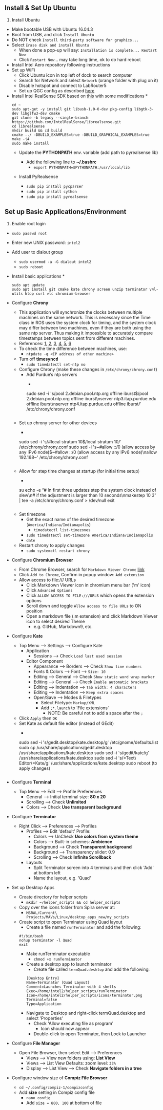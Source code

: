 ## Install \& Set Up Ubuntu
1. Install Ubuntu
  * Make bootable USB with Ubuntu 16.04.3
  * Boot from USB, and click `Install Ubuntu`
  * Do NOT check `Install third-party software for graphics...`
  * Select `Erase disk and install Ubuntu`
    * When done a pop-up will say: `Installation is complete... Restart Now`
    * Click `Restart Now`... may take long time, ok to do hard reboot
* Install Intel Aero repository following instructions
* Set up WiFi
  * Click Ubuntu icon in top left of dock to search computer
  * Search for Network and select `Network` (orange folder with plug on it)
  * Disable hotspot and connect to LabRouter5
  * Set up QGC config as described [here](https://github.com/intel-aero/meta-intel-aero/wiki/90-(References)-OS-user-Installation)
* Install Intel RealSense SDK based on [this](https://github.com/intel-aero/meta-intel-aero/wiki/90-(References)-OS-user-Installation#intel-realsense-sdk) with some modifications
    * 
    ```
    cd ~
    sudo apt-get -y install git libusb-1.0-0-dev pkg-config libgtk-3-dev libglfw3-dev cmake
    git clone -b legacy --single-branch https://github.com/IntelRealSense/librealsense.git
    cd librealsense
    mkdir build && cd build
    cmake ../ -DBUILD_EXAMPLES=true -DBUILD_GRAPHICAL_EXAMPLES=true
    make -j4
    sudo make install
    ```
  * Update the **PYTHONPATH** env. variable (add path to pyrealsense lib)
    * Add the following line to **~/.bashrc**
      * `export PYTHONPATH=$PYTHONPATH:/usr/local/lib`
      
  * Install PyRealsense
    * `sudo pip install pycparser`
    * `sudo pip install cython`
    * `sudo pip install pyrealsense`
    
    
    
## Set up Basic Applications/Environment
1. Enable root login
  * `sudo passwd root`
  * Enter new UNIX password: `intel2`
* Add user to dialout group
  * `sudo usermod -a -G dialout intel2`
  * `sudo reboot`
  
* Install basic applications
  * 
  ```
  sudo apt update
  sudo apt install git cmake kate chrony screen unzip terminator v4l-utils htop curl vlc chromium-browser
  ```
* Configure **Chrony**
  * This application will synchronize the clocks between multiple machines on the same network. This is necessary since the Time class in ROS uses the system clock for timing, and the system clock may differ between two machines, even if they are both using the same ntp server. Thus making it impossible to accurately compare timestamps between topics sent from different machines.
  * References: [1](https://chrony.tuxfamily.org/documentation.html), [2](https://wiki.archlinux.org/index.php/Chrony), [3](http://cmumrsdproject.wikispaces.com/file/view/ROS_MultipleMachines_Wiki_namank_fi_dshroff.pdf), [4](http://wiki.ros.org/ROS/NetworkSetup), [5](https://github.com/pr2-debs/pr2/blob/master/pr2-chrony/root/unionfs/overlay/etc/chrony/chrony.conf), [6](https://www.digitalocean.com/community/tutorials/how-to-set-up-time-synchronization-on-ubuntu-16-04)
  * To check the time difference between machines, use:
    * `ntpdate -q <IP address of other machine>` 
  * Turn off **timesyncd**
    * `sudo timedatectl set-ntp no` 
  * Configure Chrony (make these changes in `/etc/chrony/chrony.conf`)
    * Add Purdue’s ntp servers
      * ```
      sudo sed -i 's/pool 2.debian.pool.ntp.org offline iburst$/pool 2.debian.pool.ntp.org offline iburst\nserver ntp3.itap.purdue.edu offline iburst\nserver ntp4.itap.purdue.edu offline iburst/' /etc/chrony/chrony.conf
      ```
  * Set up chrony server for other devices
    * ```
    sudo sed -i 's/#local stratum 10$/local stratum 10/' /etc/chrony/chrony.conf
    sudo sed -i 's~#allow ::/0 (allow access by any IPv6 node)$~#allow ::/0 (allow access by any IPv6 node)\nallow 192.168~' /etc/chrony/chrony.conf
    ```
  * Allow for step time changes at startup (for initial time setup)
    * ```
    su
    echo -e “# In first three updates step the system clock instead of slew\n# if the adjustment is larger than 10 seconds\nmakestep 10 3” | tee -a /etc/chrony/chrony.conf > /dev/null
    exit
    ```
  * Set timezone
    * Get the exact name of the desired timezone (`America/Indiana/Indianapolis`)
      * `timedatectl list-timezones`
    * `sudo timedatectl set-timezone America/Indiana/Indianapolis`
    * `date`
  * Restart chrony to apply changes
    * `sudo systemctl restart chrony`
    
* Configure **Chromium Browser**
  * From Chrome Browser, search for `Markdown Viewer Chrome` [link](https://chrome.google.com/webstore/detail/markdown-viewer/ckkdlimhmcjmikdlpkmbgfkaikojcbjk?hl=en)
  * Click `Add to Chrome`, Confirm in popup window: `Add extension`
  * Allow access to file:/// URLs
    * Click Markdown Viewer icon in chromium menu bar ('m' icon)
    * Click `Advanced Options`
    * Click `ALLOW ACCESS TO FILE:///URLS` which opens the extension options
    * Scroll down and toggle `Allow access to file URLs` to ON position
    * Open a markdown file (.m extension) and click Markdown Viewer icon to select desired Theme
      * e.g. GitHub, Markdown9, etc.
* Configure **Kate**
  * Top Menu --> Settings --> Configure Kate
    * Application
      * Sessions --> Check `Load last used session`
    * Editor Component
      * Appearance --> Borders --> Check `Show line numbers`
      * Fonts & Colors --> Font --> `Size: 10`
      * Editing --> General --> Check `Show static word wrap marker`
      * Editing --> General --> Check `Enable automatic brackets`
      * Editing --> Indentation --> `Tab width: 4 characters`
      * Editing --> Indentation --> `Keep extra spaces`
      * Open/Save --> Modes & Filetypes
        * Select Filetype: `Markup/XML`
        * Add `;*.launch` to 'File extensions'
          * NOTE: Be careful not to add a space after the `;`
  * Click `Apply` then `OK`
  * Set Kate as default file editor (instead of GEdit)
    * ```
    sudo sed -i 's/gedit.desktop/kate.desktop/g' /etc/gnome/defaults.list
    sudo cp /usr/share/applications/gedit.desktop /usr/share/applications/kate.desktop
    sudo sed -i 's/gedit/kate/g' /usr/share/applications/kate.desktop
    sudo sed -i 's/=Text\ Editor/=Kate/g' /usr/share/applications/kate.desktop
    sudo reboot (to apply changes)
    ```
* Configure **Terminal**
  * Top Menu --> Edit --> Profile Preferences
    * General --> Initial terminal size: **80 x 20**
    * Scrolling --> Check **Unlimited**
    * Colors --> Check **Use transparent background**
* Configure **Terminator**
  * Right Click --> Preferences --> Profiles
    * Profiles --> Edit 'default' Profile: 
      * Colors --> UnCheck **Use colors from system theme**
      * Colors --> Built-in schemes: **Ambience**
      * Background --> Check **Transparent background**
      * Background --> Transparency slider: 0.9
      * Scrolling --> Check **Infinite Scrollback**
    * Layouts
      * Split Terminator screen into 4 terminals and then click 'Add' at bottom left
      * Name the layout, e.g. 'Quad'
* Set up Desktop Apps
  * Create directory for helper scripts
    * `mkdir ~/helper_scripts && cd helper_scripts`
  * Copy over the icons folder from Spira server at:
      * `MSRAL/Current\ Projects/MAVs/Linux/desktop_apps_new/my_scripts`
  * Create script to open Terminator using Quad layout
    * Create a file named `runTerminator` and add the following:
    ```
    #!/bin/bash
    nohup terminator -l Quad
    exit
    ```
    * Make runTerminator executable
      * `chmod +x runTerminator`
    * Create a desktop app to launch terminator
      * Create file called `termQuad.desktop` and add the following:
      ```
      [Desktop Entry]
      Name=Terminator (Quad Layout)
      Comment=Launches Terminator with 4 shells
      Exec=/home/intel2/helper_scripts/runTerminator
      Icon=/home/intel2/helper_scripts/icons/terminator.png
      Terminal=false
      Type=Application
      ```
    * Navigate to Desktop and right-click termQuad.desktop and select 'Properties'
      * Check 'Allow executing file as program'
        * Icon should now appear
      * Double-click to open Terminator, then Lock to Launcher
      
* Configure **File Manager**
  * Open File Browser, then select Edit --> Preferences
    * Views --> View new folders using: **List View**
    * Views --> List View Defaults: zoom level: `33%`
    * Display --> List View --> Check **Navigate folders in a tree**
* Configure window size of **Compiz File Browser**
  * `cd ~/.config/compiz-1/compizconfig`
  * Add **size** setting in Compiz config file
    * `nano config`
    * Add `size = 800, 100` at bottom of file

